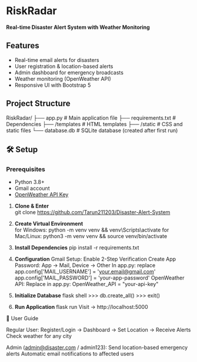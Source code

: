 # RiskRadar   
**Real-time Disaster Alert System with Weather Monitoring**

## Features  
- Real-time email alerts for disasters  
- User registration & location-based alerts  
- Admin dashboard for emergency broadcasts  
- Weather monitoring (OpenWeather API)  
- Responsive UI with Bootstrap 5


## Project Structure
RiskRadar/
├── app.py                 # Main application file
├── requirements.txt       # Dependencies
├── /templates             # HTML templates
├── /static                # CSS and static files
└── database.db            # SQLite database (created after first run)


## 🛠️ Setup  

### Prerequisites  
- Python 3.8+  
- Gmail account  
- [OpenWeather API Key](https://openweathermap.org/api)  

1. **Clone & Enter**   
   git clone https://github.com/Tarun211203/Disaster-Alert-System

2. **Create Virtual Environment**  
      for Windows:
      python -m venv venv && venv\Scripts\activate
      for Mac/Linux:
      python3 -m venv venv && source venv/bin/activate

3. **Install Dependencies**
      pip install -r requirements.txt

4. **Configuration**
      Gmail Setup:
        Enable 2-Step Verification
        Create App Password: App → Mail, Device → Other
      In app.py:
        replace
        app.config['MAIL_USERNAME'] = 'your.email@gmail.com'  
        app.config['MAIL_PASSWORD'] = 'your-app-password'
      OpenWeather API:
        Replace in app.py:
        OpenWeather_API = "your-api-key"

5. **Initialize Database**
       flask shell
        >>> db.create_all()
        >>> exit()

6. **Run Application**
      flask run
      Visit → http://localhost:5000



   
👥 User Guide

Regular User:
Register/Login → Dashboard → Set Location → Receive Alerts
Check weather for any city

Admin (admin@disaster.com / admin123):
Send location-based emergency alerts
Automatic email notifications to affected users

